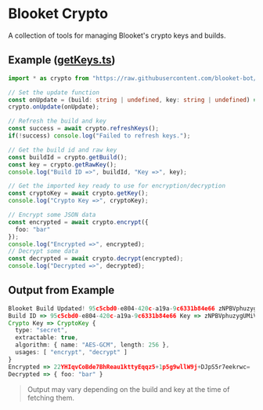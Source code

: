 # Blooket Crypto
A collection of tools for managing Blooket's crypto keys and builds.

## Example ([getKeys.ts](./examples/getKeys.ts))
```ts
import * as crypto from "https://raw.githubusercontent.com/blooket-bot/crypto/master/mod.ts";

// Set the update function
const onUpdate = (build: string | undefined, key: string | undefined) => console.log("Blooket Build Updated!", build, key);
crypto.onUpdate(onUpdate);

// Refresh the build and key
const success = await crypto.refreshKeys();
if(!success) console.log("Failed to refresh keys.");

// Get the build id and raw key
const buildId = crypto.getBuild();
const key = crypto.getRawKey();
console.log("Build ID =>", buildId, "Key =>", key);

// Get the imported key ready to use for encryption/decryption
const cryptoKey = await crypto.getKey();
console.log("Crypto Key =>", cryptoKey);

// Encrypt some JSON data
const encrypted = await crypto.encrypt({
  foo: "bar"
});
console.log("Encrypted =>", encrypted);
// Decrypt some data
const decrypted = await crypto.decrypt(encrypted);
console.log("Decrypted =>", decrypted);
```

## Output from Example
```ts
Blooket Build Updated! 95c5cbd0-e804-420c-a19a-9c6331b84e66 zNPBVphuzygUMiVHfhmpcR1PcMoouAQH
Build ID => 95c5cbd0-e804-420c-a19a-9c6331b84e66 Key => zNPBVphuzygUMiVHfhmpcR1PcMoouAQH
Crypto Key => CryptoKey {
  type: "secret",
  extractable: true,
  algorithm: { name: "AES-GCM", length: 256 },
  usages: [ "encrypt", "decrypt" ]
}
Encrypted => 22YHIqvCoBde7BhReau1kttyEqqz5+1p5g9wllW9j+DJpS5r7eekrwc=
Decrypted => { foo: "bar" }
```
> Output may vary depending on the build and key at the time of fetching them.